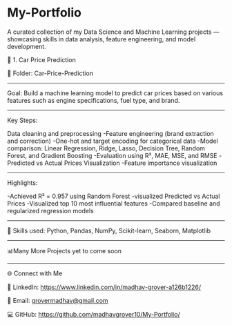 # My-Portfolio
A curated collection of my Data Science and Machine Learning projects — showcasing skills in data analysis, feature engineering, and model development.

🚗 1. Car Price Prediction

📁 Folder: Car-Price-Prediction

------

Goal:
Build a machine learning model to predict car prices based on various features such as engine specifications, fuel type, and brand.

------

Key Steps:

Data cleaning and preprocessing
-Feature engineering (brand extraction and correction)
-One-hot and target encoding for categorical data
-Model comparison: Linear Regression, Ridge, Lasso, Decision Tree, Random Forest, and Gradient Boosting
-Evaluation using R², MAE, MSE, and RMSE
-Predicted vs Actual Prices Visualization
-Feature importance visualization

------

Highlights:

-Achieved R² = 0.957 using Random Forest
-visualized Predicted vs Actual Prices
-Visualized top 10 most influential features
-Compared baseline and regularized regression models

------

🧾 Skills used: Python, Pandas, NumPy, Scikit-learn, Seaborn, Matplotlib

--------------------------------------------------------------------------------------------------------------------------------------------------------------------

📊Many More Projects yet to come soon

--------------------------------------------------------------------------------------------------------------------------------------------------------------------
🌐 Connect with Me

📎 LinkedIn:
    https://www.linkedin.com/in/madhav-grover-a126b1226/

📧 Email:
    grovermadhav@gmail.com

💻 GitHub:
    https://github.com/madhavgrover10/My-Portfolio/
    

